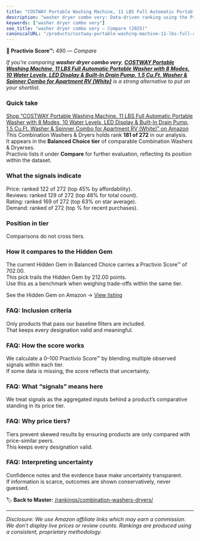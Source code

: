 ```yaml
---
title: "COSTWAY Portable Washing Machine, 11 LBS Full Automatic Portable Washer with 8 Modes, 10 Water Levels, LED Display & Built-In Drain Pump, 1.5 Cu.Ft. Washer & Spinner Combo for Apartment RV (White)"
description: "washer dryer combo very: Data-driven ranking using the Practivio Score™. Positioned by quality, value, demand, findability, momentum."
keywords: ["washer dryer combo very"]
seo_title: "washer dryer combo very — Compare (2025)"
canonicalURL: "/products/costway-portable-washing-machine-11-lbs-full-automatic-portable-washer-with-8-modes-10-water-levels-led-display-built-in-drain-pump-15-cuft-washer-spinner-combo-for-apartment-rv-white-B0DRD2BJNH/"
---
```


**🛒 Practivio Score™:** 490 — _Compare_


*If you're comparing **washer dryer combo very**, **[COSTWAY Portable Washing Machine, 11 LBS Full Automatic Portable Washer with 8 Modes, 10 Water Levels, LED Display & Built-In Drain Pump, 1.5 Cu.Ft. Washer & Spinner Combo for Apartment RV (White)](https://www.amazon.com/dp/B0DRD2BJNH?tag=practivio-20)** is a strong alternative to put on your shortlist.*
### Quick take
[Shop “COSTWAY Portable Washing Machine, 11 LBS Full Automatic Portable Washer with 8 Modes, 10 Water Levels, LED Display & Built-In Drain Pump, 1.5 Cu.Ft. Washer & Spinner Combo for Apartment RV (White)” on Amazon](https://www.amazon.com/dp/B0DRD2BJNH?tag=practivio-20)
This Combination Washers & Dryers holds rank **181 of 272** in our analysis.  
It appears in the **Balanced Choice tier** of comparable Combination Washers & Dryerses.  
Practivio lists it under **Compare** for further evaluation, reflecting its position within the dataset.

### What the signals indicate
Price: ranked 122 of 272 (top 45% by affordability).  
Reviews: ranked 129 of 272 (top 48% for total count).  
Rating: ranked 169 of 272 (top 63% on star average).  
Demand: ranked  of 272 (top % for recent purchases).

### Position in tier
Comparisons do not cross tiers.

### How it compares to the Hidden Gem
The current Hidden Gem in Balanced Choice carries a Practivio Score™ of 702.00.  
This pick trails the Hidden Gem by 212.00 points.  
Use this as a benchmark when weighing trade-offs within the same tier.  

See the Hidden Gem on Amazon → [View listing](https://www.amazon.com/dp/B0D4282T95?tag=practivio-20)

### FAQ: Inclusion criteria
Only products that pass our baseline filters are included.  
That keeps every designation valid and meaningful.

### FAQ: How the score works
We calculate a 0–100 Practivio Score™ by blending multiple observed signals within each tier.  
If some data is missing, the score reflects that uncertainty.

### FAQ: What “signals” means here
We treat signals as the aggregated inputs behind a product’s comparative standing in its price tier.

### FAQ: Why price tiers?
Tiers prevent skewed results by ensuring products are only compared with price-similar peers.  
This keeps every designation valid.

### FAQ: Interpreting uncertainty
Confidence notes and the evidence base make uncertainty transparent.  
If information is scarce, outcomes are shown conservatively, never guessed.

<!-- Missing template for Compare/CompareWithinPriceClass -->


🏷️ **Back to Master:** [/rankings/combination-washers-dryers/](/rankings/combination-washers-dryers/)

---
_Disclosure: We use Amazon affiliate links which may earn a commission. We don’t display live prices or review counts. Rankings are produced using a consistent, proprietary methodology._
